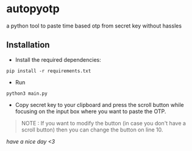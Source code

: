 # autopyotp
a python tool to paste time based otp from secret key without hassles

## Installation
* Install the required dependencies:

`pip install -r requirements.txt`

* Run 

`python3 main.py`

* Copy secret key to your clipboard and press the scroll button while focusing on the input box where you want to paste the OTP.

>NOTE : If you want to modify the button (in case you don't have a scroll button) then you can change the button on line 10.

*have a nice day <3*